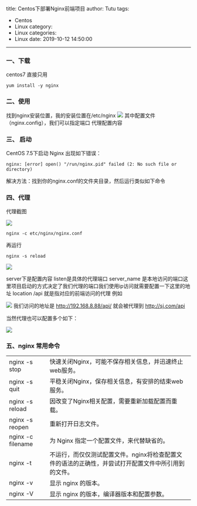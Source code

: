 title: Centos下部署Nginx前端项目
author: Tutu
tags:
  - Centos
  - Linux
category:
  - Linux
categories:
  - Linux
date: 2019-10-12 14:50:00
---
### 一、下载
centos7 直接只用
```
yum install -y nginx
```
### 二、使用
找到nginx安装位置，我的安装位置在/etc/nginx
![](/images/pasted-2.png)
其中配置文件（nginx.config），我们可以指定端口 代理配置内容

### 三、 启动
CentOS 7.5下启动 Nginx 出现如下错误：
```shell
nginx: [error] open() "/run/nginx.pid" failed (2: No such file or directory)
```
解决方法：找到你的nginx.conf的文件夹目录，然后运行类似如下命令

### 四、代理
代理截图

![](/images/pasted-1.png)
```shell
nginx -c etc/nginx/nginx.conf
```
再运行
```shell
nginx -s reload
```

![](https://user-gold-cdn.xitu.io/2019/9/3/16cf6091d086ffc4?w=549&h=594&f=png&s=39516)

server下是配置内容 listen是具体的代理端口
server_name 是本地访问的端口这里项目启动的方式决定了我们代理的端口我们使用ip访问就需要配置一下这里的地址
location /api 就是指对应的前端访问的代理
例如

![](https://user-gold-cdn.xitu.io/2019/9/3/16cf60700837f339?w=782&h=269&f=png&s=27147)
我们访问的地址是 http://192.168.8.88/api/ 就会被代理到 http://sj.com/api

当然代理也可以配置多个如下：

![](https://user-gold-cdn.xitu.io/2019/9/3/16cf610242204d16?w=640&h=611&f=png&s=39254)
### 五、nginx 常用命令
|||
| -- | - |
|nginx -s stop  |   快速关闭Nginx，可能不保存相关信息，并迅速终止web服务。|
|nginx -s quit  |   平稳关闭Nginx，保存相关信息，有安排的结束web服务。|
|nginx -s reload |   因改变了Nginx相关配置，需要重新加载配置而重载。|
|nginx -s reopen |   重新打开日志文件。|
|nginx -c filename |  为 Nginx 指定一个配置文件，来代替缺省的。|
|nginx -t | 不运行，而仅仅测试配置文件。nginx将检查配置文件的语法的正确性，并尝试打开配置文件中所引用到的文件。|
|nginx -v        |    显示 nginx 的版本。|
|nginx -V        |   显示 nginx 的版本，编译器版本和配置参数。|